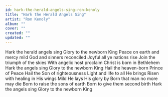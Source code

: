 ```yaml
---
id: hark-the-herald-angels-sing-ron-kenoly
title: "Hark the Herald Angels Sing"
artist: "Ron Kenoly"
album: ""
cover: ""
created: ""
updated: ""
---
```


Hark the herald angels sing
Glory to the newborn King
Peace on earth and mercy mild
God and sinners reconciled
Joyful all ye nations rise
Join the triumph of the skies
With angelic host proclaim
Christ is born in Bethlehem
Hark the angels sing
Glory to the newborn King
Hail the heaven-born Prince of Peace
Hail the Son of righteousness
Light and life to all He brings
Risen with healing in His wings
Mild He lays His glory by
Born that man no more may die
Born to raise the sons of earth
Born to give them second birth
Hark the angels sing
Glory to the newborn King